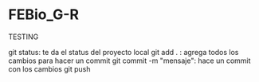 # FEBio_G-R
TESTING


git status: te da el status del proyecto local
git add . : agrega todos los cambios para hacer un commit
git commit -m "mensaje": hace un commit con los cambios
git push



